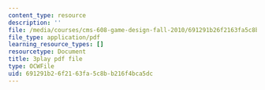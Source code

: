 ```yaml
---
content_type: resource
description: ''
file: /media/courses/cms-608-game-design-fall-2010/691291b26f2163fa5c8bb216f4bca5dc_68568.pdf
file_type: application/pdf
learning_resource_types: []
resourcetype: Document
title: 3play pdf file
type: OCWFile
uid: 691291b2-6f21-63fa-5c8b-b216f4bca5dc
---
```

